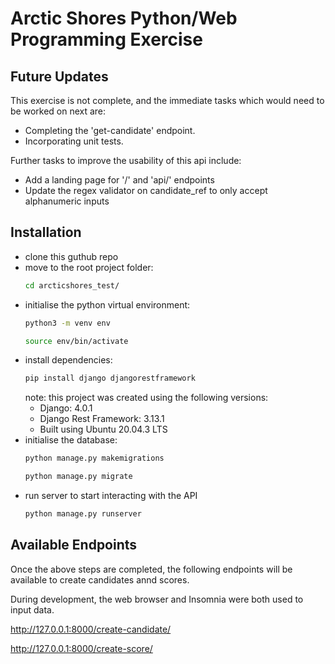 # Arctic Shores Python/Web Programming Exercise

## Future Updates

This exercise is not complete, and the immediate tasks which would need to be worked on next are:
- Completing the 'get-candidate' endpoint.
- Incorporating unit tests.

Further tasks to improve the usability of this api include:
- Add a landing page for '/' and 'api/' endpoints
- Update the regex validator on candidate_ref to only accept alphanumeric inputs

## Installation

- clone this guthub repo
- move to the root project folder:
  ```bash
  cd arcticshores_test/
  ```
- initialise the python virtual environment:
  ```bash
  python3 -m venv env
  ```
  ```bash
  source env/bin/activate
  ```
- install dependencies:
  ```bash
  pip install django djangorestframework
  ```
    note: this project was created using the following versions:
    - Django: 4.0.1
    - Django Rest Framework: 3.13.1
    - Built using Ubuntu 20.04.3 LTS
- initialise the database:
  ```bash
  python manage.py makemigrations
  ```
  ```bash
  python manage.py migrate
  ```
- run server to start interacting with the API
  ```bash
  python manage.py runserver
  ```

## Available Endpoints
Once the above steps are completed, the following endpoints will be available to create candidates annd scores.

During development, the web browser and Insomnia were both used to input data.

http://127.0.0.1:8000/create-candidate/

http://127.0.0.1:8000/create-score/







